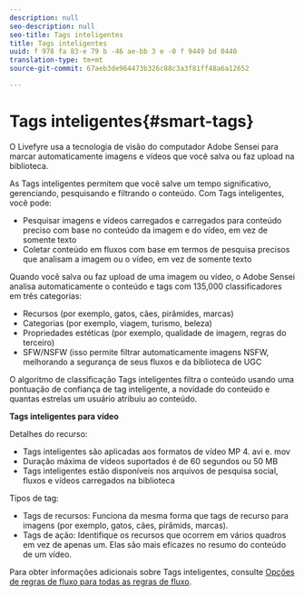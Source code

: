 ```yaml
---
description: null
seo-description: null
seo-title: Tags inteligentes
title: Tags inteligentes
uuid: f 978 fa 83-e 79 b -46 ae-bb 3 e -0 f 9449 bd 0440
translation-type: tm+mt
source-git-commit: 67aeb3de964473b326c88c3a3f81ff48a6a12652

---
```



# Tags inteligentes{#smart-tags}

O Livefyre usa a tecnologia de visão do computador Adobe Sensei para marcar automaticamente imagens e vídeos que você salva ou faz upload na biblioteca.

As Tags inteligentes permitem que você salve um tempo significativo, gerenciando, pesquisando e filtrando o conteúdo. Com Tags inteligentes, você pode:

* Pesquisar imagens e vídeos carregados e carregados para conteúdo preciso com base no conteúdo da imagem e do vídeo, em vez de somente texto
* Coletar conteúdo em fluxos com base em termos de pesquisa precisos que analisam a imagem ou o vídeo, em vez de somente texto

Quando você salva ou faz upload de uma imagem ou vídeo, o Adobe Sensei analisa automaticamente o conteúdo e tags com 135,000 classificadores em três categorias:

* Recursos (por exemplo, gatos, cães, pirâmides, marcas)
* Categorias (por exemplo, viagem, turismo, beleza)
* Propriedades estéticas (por exemplo, qualidade de imagem, regras do terceiro)
* SFW/NSFW (isso permite filtrar automaticamente imagens NSFW, melhorando a segurança de seus fluxos e da biblioteca de UGC

O algoritmo de classificação Tags inteligentes filtra o conteúdo usando uma pontuação de confiança de tag inteligente, a novidade do conteúdo e quantas estrelas um usuário atribuiu ao conteúdo.

**Tags inteligentes para vídeo**

Detalhes do recurso:

* Tags inteligentes são aplicadas aos formatos de vídeo MP 4. avi e. mov
* Duração máxima de vídeos suportados é de 60 segundos ou 50 MB
* Tags inteligentes estão disponíveis nos arquivos de pesquisa social, fluxos e vídeos carregados na biblioteca

Tipos de tag:

* Tags de recursos: Funciona da mesma forma que tags de recurso para imagens (por exemplo, gatos, cães, pirâmids, marcas).
* Tags de ação: Identifique os recursos que ocorrem em vários quadros em vez de apenas um. Elas são mais eficazes no resumo do conteúdo de um vídeo.

Para obter informações adicionais sobre Tags inteligentes, consulte [Opções de regras de fluxo para todas as regras de fluxo](../../c-streams/c-stream-rule-options-for-all-stream-rules.md#c_stream_rule_options_for_all_stream_rules).
